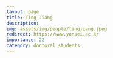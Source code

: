 ```yaml
---
layout: page
title: Ting Jiang
description:
img: assets/img/people/tingjiang.jpeg
redirect: https://www.yonsei.ac.kr
importance: 22
category: doctoral students
---
```



